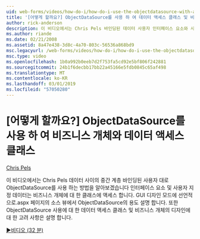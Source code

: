 ```yaml
---
uid: web-forms/videos/how-do-i/how-do-i-use-the-objectdatasource-with-a-data-access-class-and-business-object
title: '[어떻게 할까요?] ObjectDataSource를 사용 하 여 데이터 액세스 클래스 및 비즈니스 개체를 사용 하 여 | Microsoft Docs'
author: rick-anderson
description: 이 비디오에서는 Chris Pels 바인딩된 데이터 사용자 인터페이스 요소와 사용자 지정 데이터 acc. 사이의 중간 계층으로 ObjectDataSource를 사용 하는 방법을 알아보겠습니다...
ms.author: riande
ms.date: 02/21/2008
ms.assetid: 8a47e438-3d8c-4a70-803c-56536a868bd9
msc.legacyurl: /web-forms/videos/how-do-i/how-do-i-use-the-objectdatasource-with-a-data-access-class-and-business-object
msc.type: video
ms.openlocfilehash: 1b0a992b0eeb7d2f753fa5cd92e5bf806f242881
ms.sourcegitcommit: 24b1f6decbb17bb22a45166e5fdb0845c65af498
ms.translationtype: MT
ms.contentlocale: ko-KR
ms.lasthandoff: 03/01/2019
ms.locfileid: "57050280"
---
```

<a name="how-do-i-use-the-objectdatasource-with-a-data-access-class-and-business-object"></a>[어떻게 할까요?] ObjectDataSource를 사용 하 여 비즈니스 개체와 데이터 액세스 클래스
====================
[Chris Pels](https://twitter.com/chrispels)

이 비디오에서는 Chris Pels 데이터 사이의 중간 계층 바인딩된 사용자 대로 ObjectDataSource를 사용 하는 방법을 알아보겠습니다 인터페이스 요소 및 사용자 지정 데이터는 비즈니스 개체에 대 한 클래스에 액세스 합니다. GUI 디자인 모드에 선언적으로.aspx 페이지의 소스 뷰에서 ObjectDataSource의 용도 설명 합니다. 또한 ObjectDataSource 사용에 대 한 데이터 액세스 클래스 및 비즈니스 개체의 디자인에 대 한 고려 사항은 설명 합니다.

[&#9654;비디오 (32 분)](https://channel9.msdn.com/Blogs/ASP-NET-Site-Videos/how-do-i-use-the-objectdatasource-with-a-data-access-class-and-business-object)
